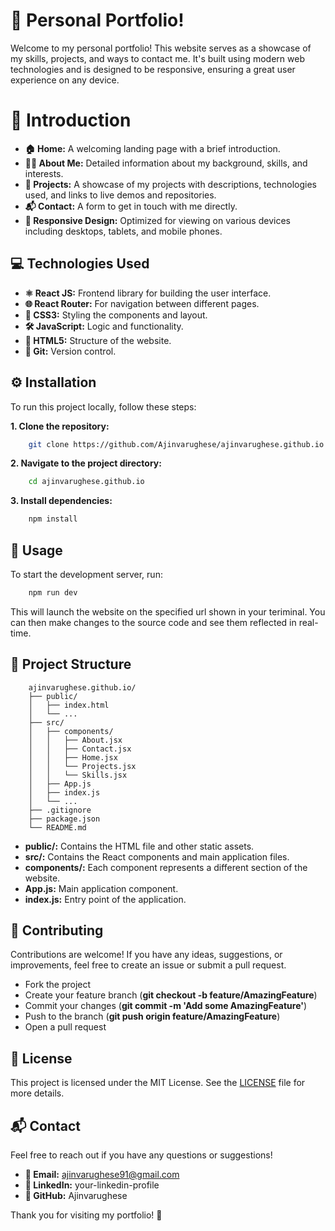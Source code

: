 # 🌟 Personal Portfolio!
Welcome to my personal portfolio! This website serves as a showcase of my skills, projects, and ways to contact me. It's built using modern web technologies and is designed to be responsive, ensuring a great user experience on any device.

# 👋 Introduction
- **🏠 Home:** A welcoming landing page with a brief introduction.
- **👨‍💻 About Me:** Detailed information about my background, skills, and interests.
- **🚀 Projects:** A showcase of my projects with descriptions, technologies used, and links to live demos and repositories.
- **📬 Contact:** A form to get in touch with me directly.
- **📱 Responsive Design:** Optimized for viewing on various devices including desktops, tablets, and mobile phones.

## 💻 Technologies Used ##
- **⚛️ React JS:** Frontend library for building the user interface.
- **🌐 React Router:** For navigation between different pages.
- **🎨 CSS3:** Styling the components and layout.
- **🛠️ JavaScript:** Logic and functionality.
- **🔧 HTML5:** Structure of the website.
- **🔄 Git:** Version control.

## ⚙️ Installation ##
To run this project locally, follow these steps:

**1. Clone the repository:**
```sh
    git clone https://github.com/Ajinvarughese/ajinvarughese.github.io.git
```
**2. Navigate to the project directory:**
```sh
    cd ajinvarughese.github.io
```
**3. Install dependencies:**
```sh
    npm install
```

## 🚀 Usage ##

To start the development server, run:

```sh
    npm run dev
```
This will launch the website on the specified url shown in your teriminal. You can then make changes to the source code and see them reflected in real-time.

## 📁 Project Structure ##
```plaintext
    ajinvarughese.github.io/
    ├── public/
    │   ├── index.html
    │   └── ...
    ├── src/
    │   ├── components/
    │   │   ├── About.jsx
    │   │   ├── Contact.jsx
    │   │   ├── Home.jsx
    │   │   └── Projects.jsx
    │   │   └── Skills.jsx
    │   ├── App.js
    │   ├── index.js
    │   └── ...
    ├── .gitignore
    ├── package.json
    └── README.md
```
- **public/:** Contains the HTML file and other static assets.
- **src/:** Contains the React components and main application files.
- **components/:** Each component represents a different section of the website.
- **App.js:** Main application component.
- **index.js:** Entry point of the application.

## 🤝 Contributing ##
Contributions are welcome! If you have any ideas, suggestions, or improvements, feel free to create an issue or submit a pull request.

- Fork the project
- Create your feature branch (**git checkout -b feature/AmazingFeature**)
- Commit your changes (**git commit -m 'Add some AmazingFeature'**)
- Push to the branch (**git push origin feature/AmazingFeature**)
- Open a pull request

## 📜 License ##
This project is licensed under the MIT License. See the [LICENSE](https://github.com/Ajinvarughese/ajinvarughese.github.io/blob/main/LICENSE) file for more details.

## 📬 Contact ##
Feel free to reach out if you have any questions or suggestions!

- **📧 Email:** ajinvarughese91@gmail.com
- **💼 LinkedIn:** your-linkedin-profile
- **🐙 GitHub:** Ajinvarughese

Thank you for visiting my portfolio! 🚀

